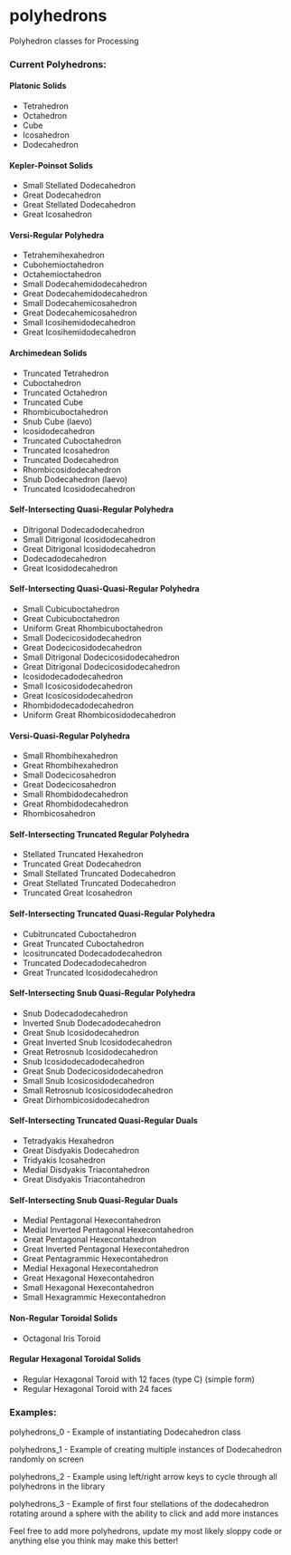 # polyhedrons
Polyhedron classes for Processing

### Current Polyhedrons:

#### Platonic Solids
- Tetrahedron
- Octahedron
- Cube
- Icosahedron
- Dodecahedron

#### Kepler-Poinsot Solids
- Small Stellated Dodecahedron
- Great Dodecahedron
- Great Stellated Dodecahedron
- Great Icosahedron

#### Versi-Regular Polyhedra
- Tetrahemihexahedron
- Cubohemioctahedron
- Octahemioctahedron
- Small Dodecahemidodecahedron
- Great Dodecahemidodecahedron
- Small Dodecahemicosahedron
- Great Dodecahemicosahedron
- Small Icosihemidodecahedron
- Great Icosihemidodecahedron

#### Archimedean Solids
- Truncated Tetrahedron
- Cuboctahedron
- Truncated Octahedron
- Truncated Cube
- Rhombicuboctahedron
- Snub Cube (laevo)
- Icosidodecahedron
- Truncated Cuboctahedron
- Truncated Icosahedron
- Truncated Dodecahedron
- Rhombicosidodecahedron
- Snub Dodecahedron (laevo)
- Truncated Icosidodecahedron

#### Self-Intersecting Quasi-Regular Polyhedra
- Ditrigonal Dodecadodecahedron
- Small Ditrigonal Icosidodecahedron
- Great Ditrigonal Icosidodecahedron
- Dodecadodecahedron
- Great Icosidodecahedron

#### Self-Intersecting Quasi-Quasi-Regular Polyhedra
- Small Cubicuboctahedron
- Great Cubicuboctahedron
- Uniform Great Rhombicuboctahedron
- Small Dodecicosidodecahedron
- Great Dodecicosidodecahedron
- Small Ditrigonal Dodecicosidodecahedron
- Great Ditrigonal Dodecicosidodecahedron
- Icosidodecadodecahedron
- Small Icosicosidodecahedron
- Great Icosicosidodecahedron
- Rhombidodecadodecahedron
- Uniform Great Rhombicosidodecahedron

#### Versi-Quasi-Regular Polyhedra
- Small Rhombihexahedron
- Great Rhombihexahedron
- Small Dodecicosahedron
- Great Dodecicosahedron
- Small Rhombidodecahedron
- Great Rhombidodecahedron
- Rhombicosahedron

#### Self-Intersecting Truncated Regular Polyhedra
- Stellated Truncated Hexahedron
- Truncated Great Dodecahedron
- Small Stellated Truncated Dodecahedron
- Great Stellated Truncated Dodecahedron
- Truncated Great Icosahedron

#### Self-Intersecting Truncated Quasi-Regular Polyhedra  
- Cubitruncated Cuboctahedron
- Great Truncated Cuboctahedron
- Icositruncated Dodecadodecahedron
- Truncated Dodecadodecahedron
- Great Truncated Icosidodecahedron

#### Self-Intersecting Snub Quasi-Regular Polyhedra
- Snub Dodecadodecahedron
- Inverted Snub Dodecadodecahedron
- Great Snub Icosidodecahedron
- Great Inverted Snub Icosidodecahedron
- Great Retrosnub Icosidodecahedron
- Snub Icosidodecadodecahedron
- Great Snub Dodecicosidodecahedron
- Small Snub Icosicosidodecahedron
- Small Retrosnub Icosicosidodecahedron
- Great Dirhombicosidodecahedron

#### Self-Intersecting Truncated Quasi-Regular Duals
- Tetradyakis Hexahedron
- Great Disdyakis Dodecahedron
- Tridyakis Icosahedron
- Medial Disdyakis Triacontahedron
- Great Disdyakis Triacontahedron

#### Self-Intersecting Snub Quasi-Regular Duals
- Medial Pentagonal Hexecontahedron
- Medial Inverted Pentagonal Hexecontahedron
- Great Pentagonal Hexecontahedron
- Great Inverted Pentagonal Hexecontahedron
- Great Pentagrammic Hexecontahedron
- Medial Hexagonal Hexecontahedron
- Great Hexagonal Hexecontahedron
- Small Hexagonal Hexecontahedron
- Small Hexagrammic Hexecontahedron

#### Non-Regular Toroidal Solids
- Octagonal Iris Toroid

#### Regular Hexagonal Toroidal Solids
- Regular Hexagonal Toroid with 12 faces (type C) (simple form)
- Regular Hexagonal Toroid with 24 faces

### Examples:
polyhedrons_0 - Example of instantiating Dodecahedron class

polyhedrons_1 - Example of creating multiple instances of Dodecahedron randomly on screen

polyhedrons_2 - Example using left/right arrow keys to cycle through all polyhedrons in the library

polyhedrons_3 - Example of first four stellations of the dodecahedron rotating around a sphere with the ability to click and add more instances

Feel free to add more polyhedrons, update my most likely sloppy code or anything else you think may make this better!
